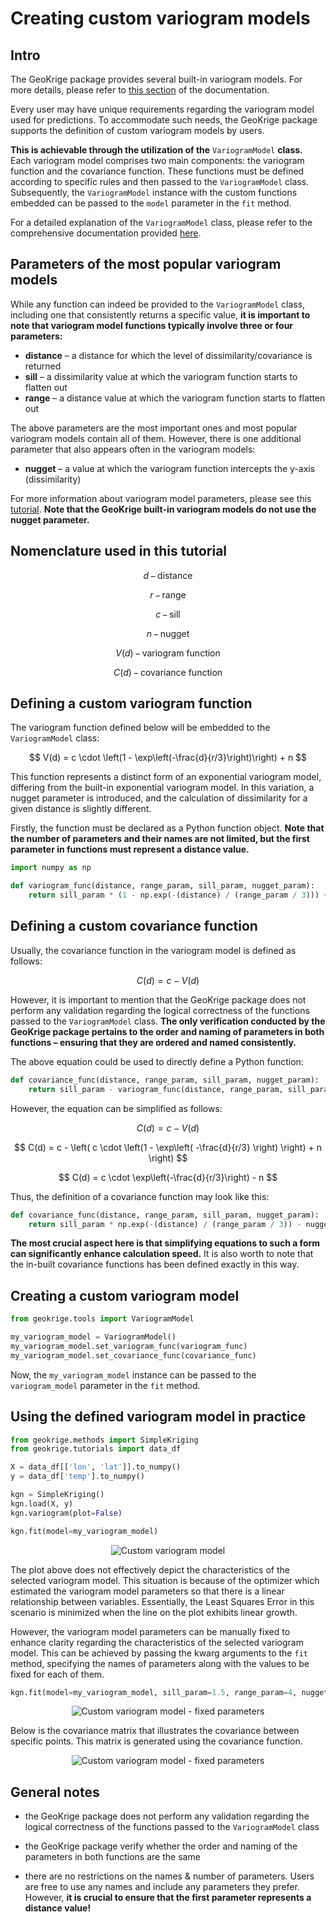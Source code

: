 # Creating custom variogram models

## Intro

The GeoKrige package provides several built-in variogram models. For more details, please refer to [this section](built-in_variogram_models.md)
of the documentation.

Every user may have unique requirements regarding the variogram model used for predictions. To accommodate such needs, 
the GeoKrige package supports the definition of custom variogram models by users.

**This is achievable through the utilization of the** `VariogramModel` **class.** Each variogram model comprises two main 
components: the variogram function and the covariance function. These functions must be defined according to specific 
rules and then passed to the `VariogramModel` class. Subsequently, the `VariogramModel` instance with the custom 
functions embedded can be passed to the `model` parameter in the `fit` method.

For a detailed explanation of the `VariogramModel` class, please refer to the comprehensive documentation provided [here](variogram_model_class_description.md).

## Parameters of the most popular variogram models

While any function can indeed be provided to the `VariogramModel` class, including one that consistently returns a 
specific value, **it is important to note that variogram model functions typically involve three or four parameters:**

- **distance** – a distance for which the level of dissimilarity/covariance is returned
- **sill** – a dissimilarity value at which the variogram function starts to flatten out
- **range** – a distance value at which the variogram function starts to flatten out

The above parameters are the most important ones and most popular variogram models contain all of them. However, there 
is one additional parameter that also appears often in the variogram models:

- **nugget** – a value at which the variogram function intercepts the y-axis (dissimilarity)

For more information about variogram model parameters, please see this [tutorial](https://gisgeography.com/semi-variogram-nugget-range-sill/).
**Note that the GeoKrige built-in variogram models do not use the nugget parameter.**

## Nomenclature used in this tutorial

$$
d \, - \, \text{distance}
$$

$$
r \, - \, \text{range}
$$

$$
c \, - \, \text{sill}
$$

$$
n \, - \, \text{nugget}
$$

$$
V(d) \, - \, \text{variogram function}
$$

$$
C(d) \, - \, \text{covariance function}
$$

## Defining a custom variogram function

The variogram function defined below will be embedded to the `VariogramModel` class:

$$
V(d) = c \cdot \left(1 - \exp\left(-\frac{d}{r/3}\right)\right) + n
$$

This function represents a distinct form of an exponential variogram model, differing from the built-in exponential 
variogram model. In this variation, a nugget parameter is introduced, and the calculation of dissimilarity for a given 
distance is slightly different.

Firstly, the function must be declared as a Python function object. **Note that the number of parameters and their names 
are not limited, but the first parameter in functions must represent a distance value.**

```py
import numpy as np
```

```py
def variogram_func(distance, range_param, sill_param, nugget_param):
    return sill_param * (1 - np.exp(-(distance) / (range_param / 3))) + nugget_param
```

## Defining a custom covariance function

Usually, the covariance function in the variogram model is defined as follows:

$$
C(d) = c - V(d)
$$

However, it is important to mention that the GeoKrige package does not perform any validation regarding the logical 
correctness of the functions passed to the `VariogramModel` class. **The only verification conducted by the GeoKrige 
package pertains to the order and naming of parameters in both functions – ensuring that they are ordered and named 
consistently.**

The above equation could be used to directly define a Python function:

```py
def covariance_func(distance, range_param, sill_param, nugget_param):
    return sill_param - variogram_func(distance, range_param, sill_param, nugget_param)
```

However, the equation can be simplified as follows:

$$
C(d) = c - V(d)
$$

$$
C(d) = c - \left( c \cdot \left(1 - \exp\left( -\frac{d}{r/3} \right) \right) + n \right)
$$

$$
C(d) = c \cdot \exp\left(-\frac{d}{r/3}\right) - n
$$

Thus, the definition of a covariance function may look like this:

```py
def covariance_func(distance, range_param, sill_param, nugget_param):
    return sill_param * np.exp(-(distance) / (range_param / 3)) - nugget_param
```

**The most crucial aspect here is that simplifying equations to such a form can significantly enhance calculation 
speed.** It is also worth to note that the in-built covariance functions has been defined exactly in this way.

## Creating a custom variogram model 

```py
from geokrige.tools import VariogramModel

my_variogram_model = VariogramModel()
my_variogram_model.set_variogram_func(variogram_func)
my_variogram_model.set_covariance_func(covariance_func)
```

Now, the `my_variogram_model` instance can be passed to the `variogram_model` parameter in the `fit` method. 

## Using the defined variogram model in practice

```py
from geokrige.methods import SimpleKriging
from geokrige.tutorials import data_df

X = data_df[['lon', 'lat']].to_numpy()
y = data_df['temp'].to_numpy()

kgn = SimpleKriging()
kgn.load(X, y)
kgn.variogram(plot=False)
```

```py
kgn.fit(model=my_variogram_model)
```

<p align="center">
    <img alt="Custom variogram model" src="images/creating_custom_variogram_models-my_variogram.png"/>
</p>

The plot above does not effectively depict the characteristics of the selected variogram model. This situation is 
because of the optimizer which estimated the variogram model parameters so that there is a linear relationship between
variables. Essentially, the Least Squares Error in this scenario is minimized when the line on the plot exhibits linear 
growth.

However, the variogram model parameters can be manually fixed to enhance clarity regarding the characteristics of the 
selected variogram model. This can be achieved by passing the kwarg arguments to the `fit` method, specifying the names 
of parameters along with the values to be fixed for each of them.

```py
kgn.fit(model=my_variogram_model, sill_param=1.5, range_param=4, nugget_param=0)
```

<p align="center">
    <img alt="Custom variogram model - fixed parameters" src="images/creating_custom_variogram_models-my_variogram_fixed.png"/>
</p>

Below is the covariance matrix that illustrates the covariance between specific points. This matrix is generated using 
the covariance function.

<p align="center">
    <img alt="Custom variogram model - fixed parameters" src="images/creating_custom_variogram_models-cov_matrix.png"/>
</p>

## General notes

- the GeoKrige package does not perform any validation regarding the logical correctness of the functions passed to the
`VariogramModel` class

- the GeoKrige package verify whether the order and naming of the parameters in both functions are the same

- there are no restrictions on the names & number of parameters. Users are free to use any names and include any 
parameters they prefer. However, **it is crucial to ensure that the first parameter represents a distance value!**